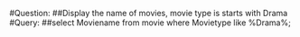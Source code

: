 #Question:
##Display the name of movies, movie type is starts with Drama
#Query:
##select Moviename from movie where Movietype like %Drama%;
